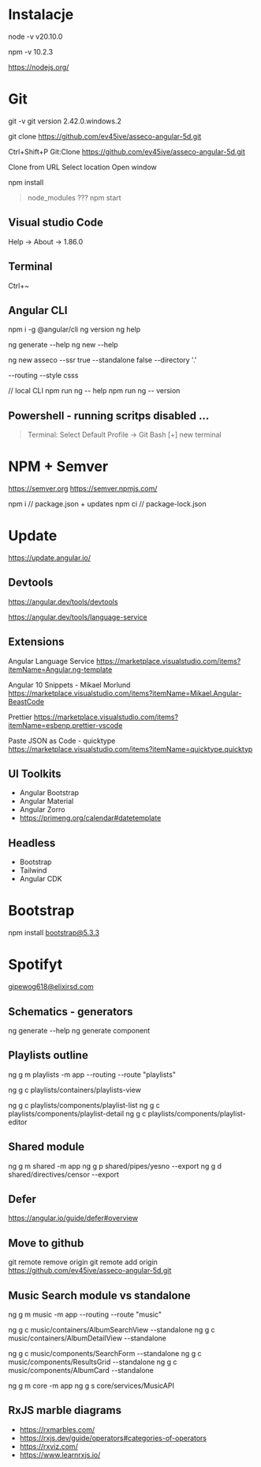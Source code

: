 # Instalacje 
node -v
v20.10.0

npm -v
10.2.3

https://nodejs.org/

# Git

git -v
git version 2.42.0.windows.2


git clone https://github.com/ev45ive/asseco-angular-5d.git

Ctrl+Shift+P
Git:Clone
https://github.com/ev45ive/asseco-angular-5d.git

Clone from URL
Select location
Open window

npm install
> node_modules ???
npm start 

## Visual studio Code

Help -> About -> 1.86.0

## Terminal

Ctrl+~

## Angular CLI

npm i -g @angular/cli
ng version
ng help

ng generate --help
ng new --help

ng new asseco --ssr true --standalone false --directory '.'

--routing --style csss

// local CLI
npm run ng -- help
npm run ng -- version

## Powershell - running scritps disabled ...

> Terminal: Select Default Profile -> Git Bash
> [+] new terminal

# NPM + Semver

https://semver.org
https://semver.npmjs.com/

npm i // package.json + updates
npm ci // package-lock.json

# Update

https://update.angular.io/

## Devtools

https://angular.dev/tools/devtools

https://angular.dev/tools/language-service

## Extensions

Angular Language Service
https://marketplace.visualstudio.com/items?itemName=Angular.ng-template

Angular 10 Snippets - Mikael Morlund
https://marketplace.visualstudio.com/items?itemName=Mikael.Angular-BeastCode

Prettier
https://marketplace.visualstudio.com/items?itemName=esbenp.prettier-vscode

Paste JSON as Code - quicktype
https://marketplace.visualstudio.com/items?itemName=quicktype.quicktyp

## UI Toolkits

- Angular Bootstrap
- Angular Material
- Angular Zorro
- https://primeng.org/calendar#datetemplate

## Headless

- Bootstrap
- Tailwind
- Angular CDK

# Bootstrap

npm install bootstrap@5.3.3

# Spotifyt

gipewog618@elixirsd.com

## Schematics - generators

ng generate --help
ng generate component

## Playlists outline

ng g m playlists -m app --routing --route "playlists"

ng g c playlists/containers/playlists-view

ng g c playlists/components/playlist-list
ng g c playlists/components/playlist-detail
ng g c playlists/components/playlist-editor


## Shared module 

ng g m shared -m app
ng g p shared/pipes/yesno --export 
ng g d shared/directives/censor --export

## Defer
https://angular.io/guide/defer#overview


## Move to github
git remote remove origin
git remote add origin https://github.com/ev45ive/asseco-angular-5d.git


## Music Search module vs standalone

ng g m music -m app --routing --route "music"

ng g c music/containers/AlbumSearchView --standalone
ng g c music/containers/AlbumDetailView  --standalone

ng g c music/components/SearchForm --standalone
ng g c music/components/ResultsGrid --standalone
ng g c music/components/AlbumCard --standalone

ng g m core -m app
ng g s core/services/MusicAPI


## RxJS marble diagrams
- https://rxmarbles.com/
- https://rxjs.dev/guide/operators#categories-of-operators
- https://rxviz.com/
- https://www.learnrxjs.io/

